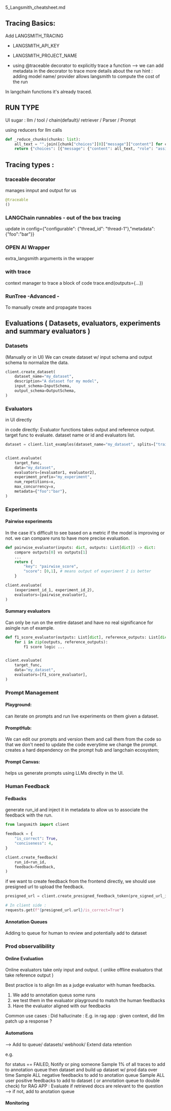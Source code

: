 5_Langsmith_cheatsheet.md

## Tracing Basics: 

Add LANGSMITH_TRACING
- LANGSMITH_API_KEY
- LANGSMITH_PROJECT_NAME

- using @traceable decorator to explicitly trace a function
--> we can add metadata in the decorator to trace more details about the run
hint : adding model name/ provider allows langsmith to compute the cost of the run

In langchain functions it's already traced.

## RUN TYPE
UI sugar :
 llm / tool / chain(default)/ retriever / Parser / Prompt

using reducers for llm calls 

```python
def _reduce_chunks(chunks: list):
    all_text = "".join([chunk["choices"][0]["message"]["content"] for chunk in chunks])
    return {"choices": [{"message": {"content": all_text, "role": "assistant"}}]}
```

## Tracing types : 

### traceable decorator
manages innput and output for us 
```python
@traceable 
()

```

### LANGChain runnables - out of the box tracing
update in config={"configurable": {"thread_id": "thread-1"},"metadata":{"foo":"bar"}}

### OPEN AI Wrapper 
extra_langsmith arguments in the wrapper

### with trace 
context manager to trace a block of code
trace.end(outputs={...})



### RunTree -Advanced - 
To manually create and propagate traces 


## Evaluations ( Datasets, evaluators, experiments and summary evaluators )

### Datasets 
(Manually or in UI) We can create dataset w/ input schema and output schema to normalize the data.
```python
client.create_dataset(
    dataset_name="my_dataset",
    description="A dataset for my model",
    input_schema=InputSchema,
    output_schema=OutputSchema,
)
```

### Evaluators

in UI directly 

in code directly:  Evaluator functions takes output and reference output.
target func to evaluate. dataset name or id and evaluators list. 


```python
dataset = client.list_examples(dataset_name="my_dataset", splits=["train", "test"])


client.evaluate(
    target_func,
    data="my_dataset",
    evaluators=[evaluator1, evaluator2],
    experiment_prefix="my_experiment",
    num_repetitions=x,
    max_concurrency=x,
    metadata={"foo":"bar"},
)
```

### Experiments

#### Pairwise experiments
In the case it's difficult to see based on a metric if the model is improving or not.
we can compare runs to have more precise evaluation.

```python
def pairwise_evaluator(inputs: dict, outputs: List[dict]) -> dict:
    compare outputs[0] vs outputs[1]
    ...
    return {
        "key": "pairwise_score",
        "score": [0,1], # means output of experiment 2 is better
    }

client.evaluate(
    (experiment_id_1, experiment_id_2),
    evaluators=[pairwise_evaluator],
)
```

#### Summary evaluators

Can only be run on the entire dataset and have no real significance for asingle run of example.

```python
def f1_score_evaluator(outputs: List[dict], reference_outputs: List[dict]) -> dict:
    for i in zip(outputs, reference_outputs):
        f1 score logic ...


client.evaluate(
    target_func,
    data="my_dataset",
    evaluators=[f1_score_evaluator],
)
```


### Prompt Management

#### Playground:
can iterate on prompts and run live experiments on them given a dataset.

#### PromptHub: 
We can edit our prompts and version them and call them from the code so that we don't need to update the code everytime we change the prompt.
creates a hard dependency on the prompt hub and langchain ecosystem;

#### Prompt Canvas: 
helps us generate prompts using LLMs directly in the UI.

### Human Feedback

#### Fedbacks 


generate run_id and inject it in metadata to allow us to associate the feedback with the run.
```python
from langsmith import client

feedback = {
    "is_correct": True,
    "conciseness": 4,
}

client.create_feedback(
    run_id=run_id,
    feedback=feedback,
)
```

if we want to create feedback from the frontend directly, we should use presigned url to upload the feedback.
```python
presigned_url = client.create_presigned_feedback_token(pre_signed_url_id, "user_presigned_feedback")

# In client side : 
requests.get(f"{presigned_url.url}/is_correct=True")
```


#### Annotation Queues
Adding to queue for human to review and potentially add to dataset

### Prod observalibility 

#### Online Evaluation 

Online evaluators take only input and output. ( unlike offline evaluators that take reference output )

Best practice is to align llm as a judge evaluator with human feedbacks.
1. We add to annotation queus some runs
2. we test them in the evaluator playground to match the human feedbacks
3. Have the evaluator aligned with our feedbacks

Common use cases : 
Did hallucinate : E.g. in rag app : given context, did llm patch up a response ? 


#### Automations 

--> Add to queue/ datasets/ webhook/ Extend data retention 

e.g. 

 for status == FAILED, Notify or ping someone
 Sample 1% of all traces to add to annotation queue then dataset and build up dataset w/ prod data over time
 Sample ALL negative feedbacks to add to anotation queue 
 Sample ALL user positive feedbacks to add to dataset ( or annotation queue to double check)
 for RAG APP : Evaluate if retrieved docs are relevant to the question --> if not, add to anotation queue


#### Monitoring